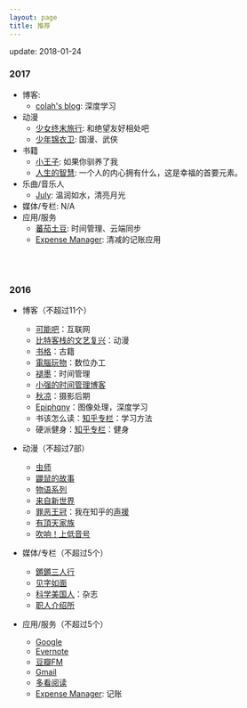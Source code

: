 ```yaml
---
layout: page
title: 推荐
---
```


update: 2018-01-24


### 2017

+ 博客:
  - [colah's blog](http://colah.github.io/): 深度学习
+ 动漫
  - [少女终末旅行](https://movie.douban.com/subject/27081136/): 和绝望友好相处吧
  - [少年锦衣卫](https://movie.douban.com/subject/27157721/): 国漫、武侠
+ 书籍
  - [小王子](https://book.douban.com/subject/1084336/): 如果你驯养了我
  - [人生的智慧](https://book.douban.com/subject/3261600/): 一个人的内心拥有什么，这是幸福的首要元素。
+ 乐曲/音乐人
  - [July](https://douban.fm/artist/73487): 温润如水，清亮月光
+ 媒体/专栏: N/A
+ 应用/服务
  - [蕃茄土豆](https://pomotodo.com/): 时间管理、云端同步
  - [Expense Manager](https://play.google.com/store/apps/details?id=at.markushi.expensemanager): 清减的记账应用


<br/>
<br/>


### 2016

+ 博客（不超过11个）
    - [可能吧](https://kenengba.com/)：互联网
    - [比特客栈的文艺复兴](https://bitinn.net/)：动漫
    - [书格](https://shuge.org/)：古籍
    - [電腦玩物](http://www.playpcesor.com/)：数位办工
    - [褪墨](http://www.mifengtd.cn/)：时间管理
    - [小强的时间管理博客](http://www.gtdlife.com/)
    - [秋凉](http://qiuliang.com/)：摄影后期
    - [Epiphqny](http://1994epiphqny.com/)：图像处理，深度学习
    - 书该怎么读：[知乎专栏](https://zhuanlan.zhihu.com/gaoxiaodushu)：学习方法
    - 硬派健身：[知乎专栏](https://zhuanlan.zhihu.com/oh-hard)：健身

+ 动漫（不超过7部）
  - [虫师](https://movie.douban.com/subject/1800597/)
  - [鼹鼠的故事](https://movie.douban.com/subject/2994961/)
  - [物语系列](https://movie.douban.com/subject/20495792/)
  - [来自新世界](https://movie.douban.com/subject/10527275/)
  - [罪恶王冠](https://movie.douban.com/subject/6518736/)：我在知乎的[声援](https://www.zhihu.com/question/24708205/answer/48700702)
  - [有頂天家族](https://movie.douban.com/subject/22790508/)
  - [吹响！上低音号](https://movie.douban.com/subject/26169716/)

+ 媒体/专栏（不超过5个）
  - [鏘鏘三人行](http://phtv.ifeng.com/program/qqsrx/)
  - [见字如面](https://movie.douban.com/subject/26936282/)
  - [科学美国人](http://www.huanqiukexue.com/)：杂志
  - [职人介绍所](https://zhuanlan.zhihu.com/hallofpro)

+ 应用/服务（不超过5个）
  - [Google](https://www.google.com/)
  - [Evernote](https://evernote.com/)
  - [豆瓣FM](https://douban.fm/)
  - [Gmail](https://www.google.com/gmail/)
  - [多看阅读](http://www.duokan.com/)
  - [Expense Manager](https://play.google.com/store/apps/details?id=at.markushi.expensemanager): 记账
